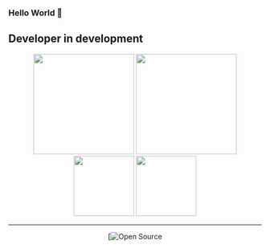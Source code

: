 ### Hello World 👋
Developer in development
---
 
   <div align="center">
 
  <img height="200em" src="https://github-readme-stats.vercel.app/api?username=guilhermelinosx&show_icons=true&theme=dark"/>
  <img height="200em" src="https://github-readme-stats.vercel.app/api/top-langs/?username=guilhermelinosx&theme=dark"/>
  <br>
  <img height="120em" src="https://github-readme-streak-stats.herokuapp.com/?user=guilhermelinosx&show_icons=true&locale=en&layout=compact&theme=dark&line_height=1"/>
  <img height="120em" src="https://github-profile-summary-cards.vercel.app/api/cards/profile-details?username=guilhermelinosx&theme="/>

   </div>

---

   <div align="center">

[![Open Source](https://opensource.org/)
   
   </div>
